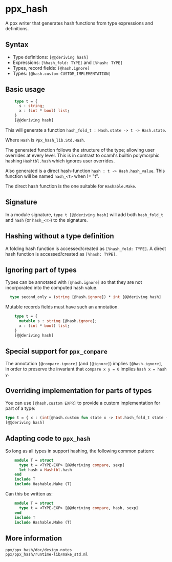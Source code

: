 ppx_hash
========

A ppx writer that generates hash functions from type expressions and definitions.

Syntax
------

- Type definitions: `[@@deriving hash]`
- Expressions: `[%hash_fold: TYPE]` and `[%hash: TYPE]`
- Types, record fields: `[@hash.ignore]`
- Types: `[@hash.custom CUSTOM_IMPLEMENTATION]`

Basic usage
-----------

```ocaml
    type t = {
      s : string;
      x : (int * bool) list;
    }
    [@@deriving hash]
```

This will generate a function `hash_fold_t : Hash.state -> t -> Hash.state`.

Where `Hash` is `Ppx_hash_lib.Std.Hash`.

The generated function follows the structure of the type; allowing user overrides at every
level. This is in contrast to ocaml's builtin polymorphic hashing `Hashtbl.hash` which
ignores user overrides.
  
Also generated is a direct hash-function `hash : t ->
Hash.hash_value`. This function will be named `hash_<T>` when <T> != "t".

The direct hash function is the one suitable for `Hashable.Make`.

Signature
---------

In a module signature, `type t [@@deriving hash]` will add both `hash_fold_t` and `hash`
(or `hash_<T>`) to the signature.

Hashing without a type definition
---------------------------------

A folding hash function is accessed/created as `[%hash_fold: TYPE]`.
A direct hash function is accessed/created as `[%hash: TYPE]`.

Ignoring part of types
----------------------

Types can be annotated with `[@hash.ignore]` so that they are not
incorporated into the computed hash value. 

```ocaml
  type second_only = (string [@hash.ignore]) * int [@@deriving hash]
```

Mutable records fields must have such an annotation.

```ocaml
    type t = {
      mutable s : string [@hash.ignore];
      x : (int * bool) list;
    }
    [@@deriving hash]
```

Special support for `ppx_compare`
---------------------------------

The annotation `[@compare.ignore]` (and `[@ignore]`) implies
`[@hash.ignore]`, in order to preserve the invariant that `compare x y
= 0` implies `hash x = hash y`.

Overriding implementation for parts of types
------------------------------------------

You can use `[@hash.custom EXPR]` to provide a custom implementation for part of a type:


```ocaml
type t = { x : (int[@hash.custom fun state x -> Int.hash_fold_t state (-x)]) }
[@@deriving hash]

```

Adapting code to `ppx_hash`
---------------------------

So long as all types in <TYPE-EXP> support hashing, the following common pattern:

```ocaml
    module T = struct
      type t = <TYPE-EXP> [@@deriving compare, sexp]
      let hash = Hashtbl.hash
    end
    include T
    include Hashable.Make (T)
```

Can this be written as:

```ocaml
    module T = struct
      type t = <TYPE-EXP> [@@deriving compare, hash, sexp]
    end
    include T
    include Hashable.Make (T)
```

More information
----------------

    ppx/ppx_hash/doc/design.notes
    ppx/ppx_hash/runtime-lib/make_std.ml
